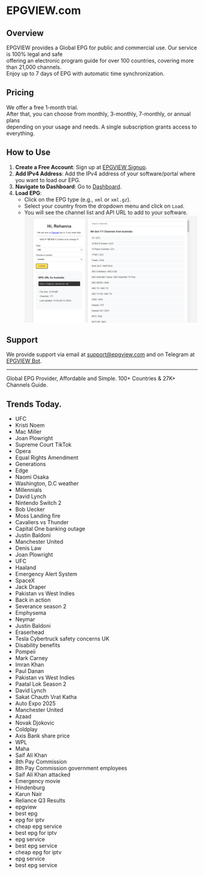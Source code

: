 # EPGVIEW.com



## Overview
EPGVIEW provides a Global EPG for public and commercial use. Our service is 100% legal and safe\
offering an electronic program guide for over 100 countries, covering more than 21,000 channels.\
Enjoy up to 7 days of EPG with automatic time synchronization.

## Pricing
We offer a free 1-month trial. \
After that, you can choose from monthly, 3-monthly, 7-monthly, or annual plans \
depending on your usage and needs. A single subscription grants access to everything.

## How to Use
1. **Create a Free Account**: Sign up at [EPGVIEW Signup](https://epgview.com/signup.php).
2. **Add IPv4 Address**: Add the IPv4 address of your software/portal where you want to load our EPG.
3. **Navigate to Dashboard**: Go to [Dashboard](https://epgview.com/dashboard.php).
4. **Load EPG**:
   - Click on the EPG type (e.g., `xml` or `xml.gz`).
   - Select your country from the dropdown menu and click on `Load`.
   - You will see the channel list and API URL to add to your software.
![EPGVIEW](img/dashboard.png)
## Support
We provide support via email at [support@epgview.com](mailto:support@epgview.com) and on Telegram at [EPGVIEW Bot](https://t.me/epgview_bot).

---

Global EPG Provider, Affordable and Simple. 100+ Countries & 27K+ Channels Guide.

## Trends Today.

- UFC
- Kristi Noem
- Mac Miller
- Joan Plowright
- Supreme Court TikTok
- Opera
- Equal Rights Amendment
- Generations
- Edge
- Naomi Osaka
- Washington, D.C weather
- Millennials
- David Lynch
- Nintendo Switch 2
- Bob Uecker
- Moss Landing fire
- Cavaliers vs Thunder
- Capital One banking outage
- Justin Baldoni
- Manchester United
- Denis Law
- Joan Plowright
- UFC
- Haaland
- Emergency Alert System
- SpaceX
- Jack Draper
- Pakistan vs West Indies
- Back in action
- Severance season 2
- Emphysema
- Neymar
- Justin Baldoni
- Eraserhead
- Tesla Cybertruck safety concerns UK
- Disability benefits
- Pompeii
- Mark Carney
- Imran Khan
- Paul Danan
- Pakistan vs West Indies
- Paatal Lok Season 2
- David Lynch
- Sakat Chauth Vrat Katha
- Auto Expo 2025
- Manchester United
- Azaad
- Novak Djokovic
- Coldplay
- Axis Bank share price
- WPL
- Maha
- Saif Ali Khan
- 8th Pay Commission
- 8th Pay Commission government employees
- Saif Ali Khan attacked
- Emergency movie
- Hindenburg
- Karun Nair
- Reliance Q3 Results
- epgview
- best epg
- epg for iptv
- cheap epg service
- best epg for iptv
- epg service
- best epg service
- cheap epg for iptv
- epg service
- best epg service
